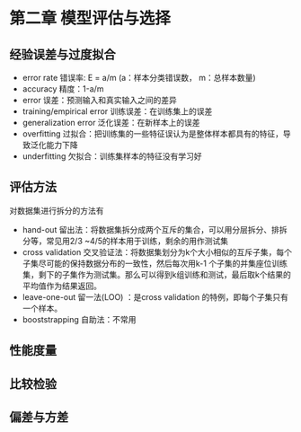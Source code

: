 # 第二章 模型评估与选择



## 经验误差与过度拟合

- error rate 错误率: E = a/m (a：样本分类错误数， m：总样本数量)
- accuracy 精度：1-a/m
- error 误差：预测输入和真实输入之间的差异
- training/empirical error 训练误差：在训练集上的误差
- generalization error 泛化误差：在新样本上的误差
- overfitting 过拟合：把训练集的一些特征误认为是整体样本都具有的特征，导致泛化能力下降
- underfitting 欠拟合：训练集样本的特征没有学习好

## 评估方法

对数据集进行拆分的方法有

- hand-out 留出法：将数据集拆分成两个互斥的集合，可以用分层拆分、排拆分等，常见用2/3 ~4/5的样本用于训练，剩余的用作测试集
- cross validation 交叉验证法：将数据集划分为k个大小相似的互斥子集，每个子集尽可能的保持数据分布的一致性，然后每次用k-1 个子集的并集座位训练集，剩下的子集作为测试集。那么可以得到k组训练和测试，最后取k个结果的平均值作为结果返回。
- leave-one-out 留一法(LOO) ：是cross validation 的特例，即每个子集只有一个样本。
- booststrapping 自助法：不常用

## 性能度量

## 比较检验

## 偏差与方差

